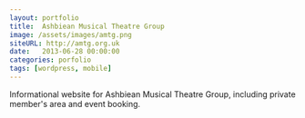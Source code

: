 ```yaml
---
layout: portfolio
title:  Ashbiean Musical Theatre Group
image: /assets/images/amtg.png
siteURL: http://amtg.org.uk
date:   2013-06-28 00:00:00
categories: porfolio
tags: [wordpress, mobile]
---
```


Informational website for Ashbiean Musical Theatre Group, including private member's area and event booking.